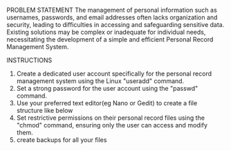 PROBLEM STATEMENT
The management of personal information such as usernames, passwords,
 and email addresses often lacks organization and security, leading to 
difficulties in accessing and safeguarding sensitive data.
Existing solutions may be complex or inadequate for individual needs, necessitating the development of a simple and efficient Personal Record Management System.

INSTRUCTIONS
1. Create a dedicated user account specifically for the personal record management system using the Linux "useradd" command.
2. Set a strong password for the user account using the "passwd" command.
3. Use your preferred text editor(eg Nano or Gedit) to create a file structure like below
4. Set restrictive permissions on their personal record files using the "chmod" command, ensuring only the user can access and modify them.
5. create backups for all your files
